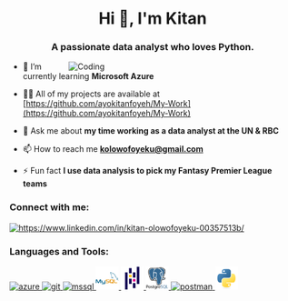 <h1 align="center">Hi 👋, I'm Kitan</h1>
<h3 align="center">A passionate data analyst who loves Python.</h3>
<img align="right" alt="Coding" width="400" src="https://www.analyticsinsight.net/wp-content/uploads/2021/07/Animating-Data-VisualisationsBringing-Analytics-to-Life.jpg">

- 🌱 I’m currently learning **Microsoft Azure**

- 👨‍💻 All of my projects are available at [https://github.com/ayokitanfoyeh/My-Work](https://github.com/ayokitanfoyeh/My-Work)

- 💬 Ask me about **my time working as a data analyst at the UN & RBC**

- 📫 How to reach me **kolowofoyeku@gmail.com**

- ⚡ Fun fact **I use data analysis to pick my Fantasy Premier League teams**

<h3 align="left">Connect with me:</h3>
<p align="left">
<a href="https://www.linkedin.com/in/kitan-olowofoyeku-00357513b/" target="blank"><img align="center" src="https://raw.githubusercontent.com/rahuldkjain/github-profile-readme-generator/master/src/images/icons/Social/linked-in-alt.svg" alt="https://www.linkedin.com/in/kitan-olowofoyeku-00357513b/" height="30" width="40" /></a>
</p>

<h3 align="left">Languages and Tools:</h3>
<p align="left"> <a href="https://azure.microsoft.com/en-in/" target="_blank" rel="noreferrer"> <img src="https://www.vectorlogo.zone/logos/microsoft_azure/microsoft_azure-icon.svg" alt="azure" width="40" height="40"/> </a> <a href="https://git-scm.com/" target="_blank" rel="noreferrer"> <img src="https://www.vectorlogo.zone/logos/git-scm/git-scm-icon.svg" alt="git" width="40" height="40"/> </a> <a href="https://www.microsoft.com/en-us/sql-server" target="_blank" rel="noreferrer"> <img src="https://www.svgrepo.com/show/303229/microsoft-sql-server-logo.svg" alt="mssql" width="40" height="40"/> </a> <a href="https://www.mysql.com/" target="_blank" rel="noreferrer"> <img src="https://raw.githubusercontent.com/devicons/devicon/master/icons/mysql/mysql-original-wordmark.svg" alt="mysql" width="40" height="40"/> </a> <a href="https://pandas.pydata.org/" target="_blank" rel="noreferrer"> <img src="https://raw.githubusercontent.com/devicons/devicon/2ae2a900d2f041da66e950e4d48052658d850630/icons/pandas/pandas-original.svg" alt="pandas" width="40" height="40"/> </a> <a href="https://www.postgresql.org" target="_blank" rel="noreferrer"> <img src="https://raw.githubusercontent.com/devicons/devicon/master/icons/postgresql/postgresql-original-wordmark.svg" alt="postgresql" width="40" height="40"/> </a> <a href="https://postman.com" target="_blank" rel="noreferrer"> <img src="https://www.vectorlogo.zone/logos/getpostman/getpostman-icon.svg" alt="postman" width="40" height="40"/> </a> <a href="https://www.python.org" target="_blank" rel="noreferrer"> <img src="https://raw.githubusercontent.com/devicons/devicon/master/icons/python/python-original.svg" alt="python" width="40" height="40"/> </a> </p>
